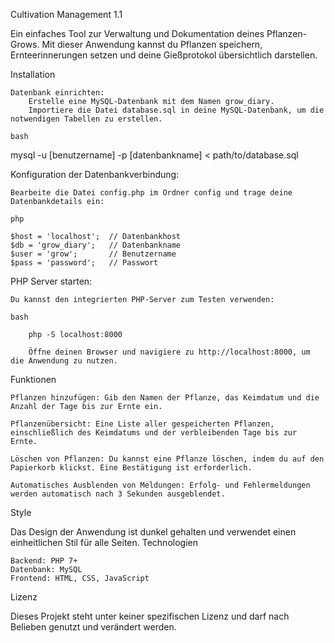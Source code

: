 Cultivation Management 1.1

Ein einfaches Tool zur Verwaltung und Dokumentation deines Pflanzen-Grows. Mit dieser Anwendung kannst du Pflanzen speichern, Ernteerinnerungen setzen und deine Gießprotokol übersichtlich darstellen.

Installation

    Datenbank einrichten:
        Erstelle eine MySQL-Datenbank mit dem Namen grow_diary.
        Importiere die Datei database.sql in deine MySQL-Datenbank, um die notwendigen Tabellen zu erstellen.

    bash

mysql -u [benutzername] -p [datenbankname] < path/to/database.sql

Konfiguration der Datenbankverbindung:

    Bearbeite die Datei config.php im Ordner config und trage deine Datenbankdetails ein:

    php

    $host = 'localhost';  // Datenbankhost
    $db = 'grow_diary';   // Datenbankname
    $user = 'grow';       // Benutzername
    $pass = 'password';   // Passwort

PHP Server starten:

    Du kannst den integrierten PHP-Server zum Testen verwenden:

    bash

        php -S localhost:8000

        Öffne deinen Browser und navigiere zu http://localhost:8000, um die Anwendung zu nutzen.

Funktionen

    Pflanzen hinzufügen: Gib den Namen der Pflanze, das Keimdatum und die Anzahl der Tage bis zur Ernte ein.

    Pflanzenübersicht: Eine Liste aller gespeicherten Pflanzen, einschließlich des Keimdatums und der verbleibenden Tage bis zur Ernte.

    Löschen von Pflanzen: Du kannst eine Pflanze löschen, indem du auf den Papierkorb klickst. Eine Bestätigung ist erforderlich.

    Automatisches Ausblenden von Meldungen: Erfolg- und Fehlermeldungen werden automatisch nach 3 Sekunden ausgeblendet.

Style

Das Design der Anwendung ist dunkel gehalten und verwendet einen einheitlichen Stil für alle Seiten.
Technologien

    Backend: PHP 7+
    Datenbank: MySQL
    Frontend: HTML, CSS, JavaScript

Lizenz

Dieses Projekt steht unter keiner spezifischen Lizenz und darf nach Belieben genutzt und verändert werden.
